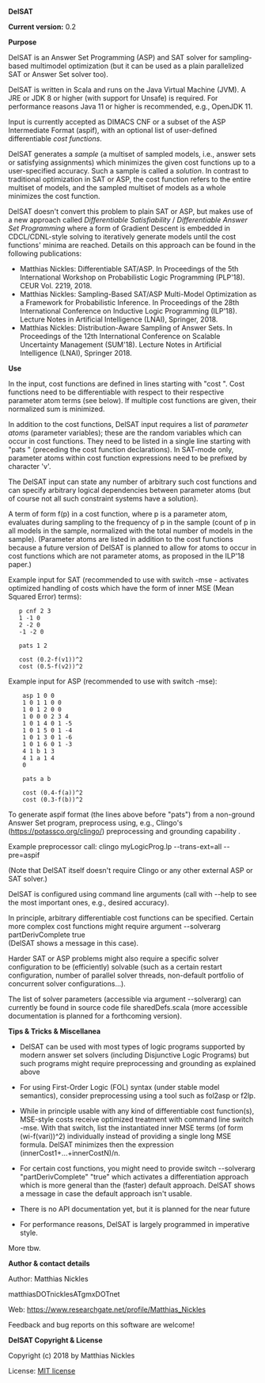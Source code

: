**DelSAT**

**Current version:** 0.2

**Purpose**

DelSAT is an Answer Set Programming (ASP) and SAT solver for sampling-based multimodel optimization (but it can be
used as a plain parallelized SAT or Answer Set solver too). 

DelSAT is written in Scala and runs on the Java Virtual Machine (JVM). A JRE or JDK 8 or higher (with support for Unsafe) is required. For performance reasons Java 11 or higher is recommended, e.g., OpenJDK 11.

Input is currently accepted as DIMACS CNF or a subset of the ASP Intermediate Format (aspif),
with an optional list of user-defined differentiable _cost functions_.

DelSAT generates a _sample_ (a multiset of sampled models, i.e., answer sets or satisfying assignments) which
minimizes the given cost functions up to a user-specified accuracy. Such a sample is called a _solution_. 
In contrast to traditional optimization in SAT or ASP, the cost function refers to the entire multiset of models,
and the sampled multiset of models as a whole minimizes the cost function. 

DelSAT doesn't convert this problem to plain SAT or ASP, but makes use of a new approach called _Differentiable Satisfiability_ / _Differentiable Answer Set Programming_ where
a form of Gradient Descent is embedded in CDCL/CDNL-style solving to iteratively generate models until the cost functions' minima are reached.
Details on this approach can be found in the following publications:

- Matthias Nickles: Differentiable SAT/ASP. In Proceedings of the 5th International Workshop on Probabilistic Logic Programming (PLP'18). CEUR Vol. 2219, 2018.
- Matthias Nickles: Sampling-Based SAT/ASP Multi-Model Optimization as a Framework for Probabilistic Inference. 
  In Proceedings of the 28th International Conference on Inductive Logic Programming (ILP'18). Lecture Notes in Artificial Intelligence (LNAI), Springer, 2018.
- Matthias Nickles: Distribution-Aware Sampling of Answer Sets. In Proceedings of the 12th International Conference on 
  Scalable Uncertainty Management (SUM'18). Lecture Notes in Artificial Intelligence (LNAI), Springer 2018.

**Use**

In the input, cost functions are defined in lines starting with "cost ". Cost functions need to be 
differentiable with respect to their respective parameter atom terms (see below). If multiple cost functions
are given, their normalized sum is minimized.

In addition to the cost functions, DelSAT input requires a list of _parameter atoms_ (parameter variables); these are the random variables which 
can occur in cost functions. They need to be listed in a single line starting with "pats " (preceding the cost function declarations). 
In SAT-mode only, parameter atoms within cost function expressions need to be prefixed by character 'v'. 

The DelSAT input can state any number of arbitrary such cost functions and can specify arbitrary 
logical dependencies between parameter atoms (but of course not all such constraint systems have 
a solution).

A term of form f(p) in a cost function, where p is a parameter atom, evaluates during sampling to 
the frequency of p in the sample (count of p in all models in the sample, normalized with the total number of models in the sample). 
(Parameter atoms are listed in addition to the cost functions because a future version of DelSAT is planned to allow for
atoms to occur in cost functions which are not parameter atoms, as proposed in the ILP'18 paper.)

Example input for SAT (recommended to use with switch -mse - activates optimized handling of costs which have the form of inner MSE (Mean Squared Error) terms):

       p cnf 2 3
       1 -1 0
       2 -2 0
       -1 -2 0
    
       pats 1 2
    
       cost (0.2-f(v1))^2
       cost (0.5-f(v2))^2
           
Example input for ASP (recommended to use with switch -mse):

        asp 1 0 0
        1 0 1 1 0 0
        1 0 1 2 0 0
        1 0 0 0 2 3 4
        1 0 1 4 0 1 -5
        1 0 1 5 0 1 -4
        1 0 1 3 0 1 -6
        1 0 1 6 0 1 -3
        4 1 b 1 3
        4 1 a 1 4
        0
        
        pats a b
        
        cost (0.4-f(a))^2
        cost (0.3-f(b))^2
           
To generate aspif format (the lines above before "pats") from a non-ground Answer Set program, preprocess
using, e.g., Clingo's (https://potassco.org/clingo/) preprocessing and grounding capability . 

Example preprocessor call: clingo myLogicProg.lp --trans-ext=all --pre=aspif

(Note that DelSAT itself doesn't require Clingo or any other external ASP or SAT solver.)
 
DelSAT is configured using command line arguments (call with --help to see the most important ones,
e.g., desired accuracy). 

In principle, arbitrary differentiable cost functions can be specified. Certain more complex cost functions might require argument --solverarg partDerivComplete true  
(DelSAT shows a message in this case).

Harder SAT or ASP problems might also require a specific solver configuration to be (efficiently) solvable 
(such as a certain restart configuration, number of parallel solver threads, non-default portfolio of concurrent solver configurations...). 

The list of solver parameters (accessible via argument --solverarg) can currently be
found in source code file sharedDefs.scala (more accessible documentation is planned for a forthcoming version).

**Tips & Tricks & Miscellanea**

- DelSAT can be used with most types of logic programs supported by modern answer set solvers (including Disjunctive Logic Programs) but such programs might require preprocessing and grounding as explained above

- For using First-Order Logic (FOL) syntax (under stable model semantics), consider preprocessing using a tool such as fol2asp or f2lp.

- While in principle usable with any kind of differentiable cost function(s), MSE-style costs receive optimized treatment with 
command line switch -mse. With that switch, list the instantiated inner MSE terms (of form (wi-f(vari))^2) 
individually instead of providing a single long MSE formula. DelSAT minimizes then the expression (innerCost1+...+innerCostN)/n.

- For certain cost functions, you might need to provide switch --solverarg "partDerivComplete" "true" which activates a 
differentiation approach which is more general than the (faster) default approach. DelSAT shows a message in case 
the default approach isn't usable.

- There is no API documentation yet, but it is planned for the near future

- For performance reasons, DelSAT is largely programmed in imperative style. 

More tbw. 

**Author & contact details**

Author: Matthias Nickles 

matthiasDOTnicklesATgmxDOTnet

Web: https://www.researchgate.net/profile/Matthias_Nickles

Feedback and bug reports on this software are welcome!

**DelSAT Copyright & License**

 Copyright (c) 2018 by Matthias Nickles

License: [MIT license](https://github.com/MatthiasNickles/DelSAT/blob/master/LICENSE)

